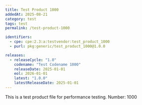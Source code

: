 ```yaml
---
title: Test Product 1000
addedAt: 2025-08-21
category: test
tags: test
permalink: /test-product-1000

identifiers:
  - cpe: cpe:2.3:a:testvendor:test_product_1000
  - purl: pkg:generic/test_product_1000@1.0.0

releases:
  - releaseCycle: "1.0"
    codename: "Test Codename 1000"
    releaseDate: 2025-01-01
    eol: 2026-01-01
    latest: "1.0.0"
    latestReleaseDate: 2025-01-01
---
```


This is a test product file for performance testing. Number: 1000
